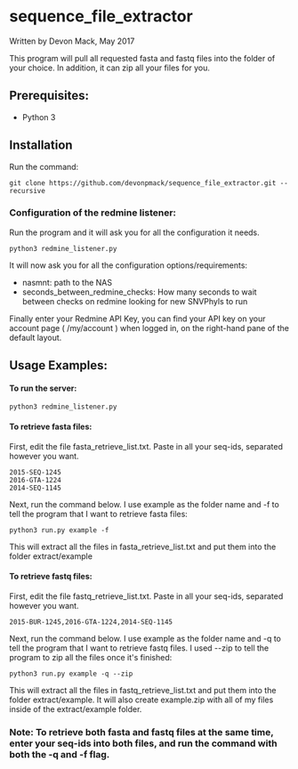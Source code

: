 # sequence_file_extractor
Written by Devon Mack, May 2017                                             

This program will pull all requested fasta and fastq files into the folder of your choice.
In addition, it can zip all your files for you.

## Prerequisites:
- Python 3
      
## Installation
Run the command:
```console
git clone https://github.com/devonpmack/sequence_file_extractor.git --recursive
```
### Configuration of the redmine listener:     
Run the program and it will ask you for all the configuration it needs.
```console
python3 redmine_listener.py
```
It will now ask you for all the configuration options/requirements:
- nasmnt: path to the NAS
- seconds_between_redmine_checks: How many seconds to wait between checks on redmine looking for new SNVPhyls to run

Finally enter your Redmine API Key, you can find your API key on your account page ( /my/account ) when logged in, on the right-hand pane of the default layout.

## Usage Examples:
#### To run the server:
```console
python3 redmine_listener.py
```
#### To retrieve fasta files:

First, edit the file fasta_retrieve_list.txt. Paste in all your seq-ids, separated however you want.

```
2015-SEQ-1245
2016-GTA-1224
2014-SEQ-1145
```

Next, run the command below. I use example as the folder name and -f to tell the program that I want to retrieve fasta files:

`python3 run.py example -f`

This will extract all the files in fasta_retrieve_list.txt and put them into the folder extract/example

#### To retrieve fastq files:
First, edit the file fastq_retrieve_list.txt. Paste in all your seq-ids, separated however you want.

```
2015-BUR-1245,2016-GTA-1224,2014-SEQ-1145
```

Next, run the command below. I use example as the folder name and -q to tell the program that I want to retrieve fastq files. I used --zip to tell the program to zip all the files once it's finished:

`python3 run.py example -q --zip`

This will extract all the files in fastq_retrieve_list.txt and put them into the folder extract/example. It will also create example.zip with all of my files inside of the extract/example folder. 

### Note: To retrieve both fasta and fastq files at the same time, enter your seq-ids into both files, and run the command with both the -q and -f flag. 

